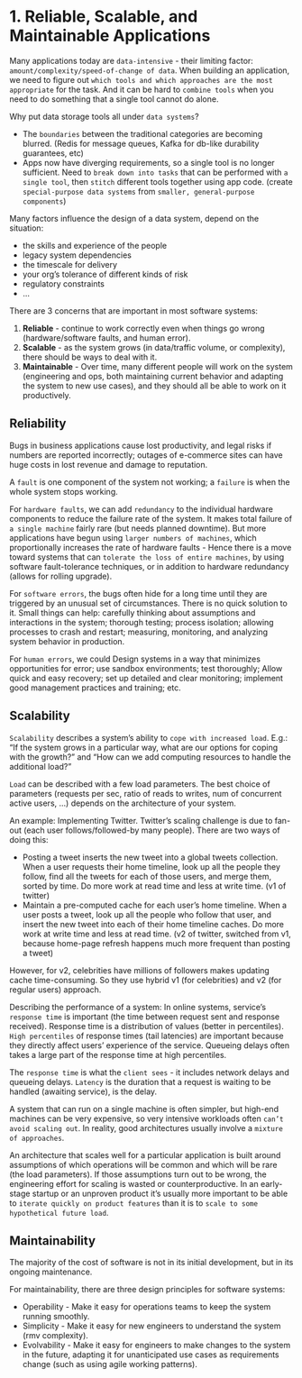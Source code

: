 # 1. Reliable, Scalable, and Maintainable Applications
Many applications today are `data-intensive` - their limiting factor: `amount/complexity/speed-of-change of data`. When building an application, we need to figure out `which tools and which approaches are the most appropriate` for the task. And it can be hard to `combine tools` when you need to do something that a single tool cannot do alone.

Why put data storage tools all under `data systems`?
- The `boundaries` between the traditional categories are becoming blurred. (Redis for message queues, Kafka for db-like durability guarantees, etc)
- Apps now have diverging requirements, so a single tool is no longer sufficient. Need to `break down into tasks` that can be performed with `a single tool`, then `stitch` different tools together using app code. (create `special-purpose data systems` from `smaller, general-purpose components`)

Many factors influence the design of a data system, depend on the situation:
- the skills and experience of the people
- legacy system dependencies
- the timescale for delivery
- your org’s tolerance of different kinds of risk
- regulatory constraints
- ...

There are 3 concerns that are important in most software systems: 
1. **Reliable** - continue to work correctly even when things go wrong (hardware/software faults, and human error).
2. **Scalable** - as the system grows (in data/traffic volume, or complexity), there should be ways to deal with it.
3. **Maintainable** - Over time, many different people will work on the system (engineering and ops, both maintaining current behavior and adapting the system to new use cases), and they should all be able to work on it productively.

## Reliability
Bugs in business applications cause lost productivity, and legal risks if numbers are reported incorrectly; outages of e-commerce sites can have huge costs in lost revenue and damage to reputation.

A `fault` is one component of the system not working; a `failure` is when the whole system stops working.

For `hardware faults`, we can add `redundancy` to the individual hardware components to reduce the failure rate of the system. It makes total failure of `a single machine` fairly rare (but needs planned downtime). But more applications have begun using `larger numbers of machines`, which proportionally increases the rate of hardware faults - Hence there is a move toward systems that can `tolerate the loss of entire machines`, by using software fault-tolerance techniques, or in addition to hardware redundancy (allows for rolling upgrade).

For `software errors`, the bugs often hide for a long time until they are triggered by an unusual set of circumstances. There is no quick solution to it. Small things can help: carefully thinking about assumptions and interactions in the system; thorough testing; process isolation; allowing processes to crash and restart; measuring, monitoring, and analyzing system behavior in production.

For `human errors`, we could Design systems in a way that minimizes opportunities for error; use sandbox environments; test thoroughly; Allow quick and easy recovery; set up detailed and clear monitoring; implement good management practices and training; etc. 

## Scalability
`Scalability` describes a system’s ability to `cope with increased load`. E.g.: “If the system grows in a particular way, what are our options for coping with the growth?” and “How can we add computing resources to handle the additional load?” 

`Load` can be described with a few load parameters. The best choice of parameters (requests per sec, ratio of reads to writes, num of concurrent active users, ...) depends on the architecture of your system. 

An example: Implementing Twitter. Twitter’s scaling challenge is due to fan-out (each user follows/followed-by many people). There are two ways of doing this:
- Posting a tweet inserts the new tweet into a global tweets collection. When a user requests their home timeline, look up all the people they follow, find all the tweets for each of those users, and merge them,  sorted by time. Do more work at read time and less at write time. (v1 of twitter)
- Maintain a pre-computed cache for each user’s home timeline. When a user posts a tweet, look up all the people who follow that user, and insert the new tweet into each of their home timeline caches. Do more work at write time and less at read time. (v2 of twitter, switched from v1, because home-page refresh happens much more frequent than posting a tweet)

However, for v2, celebrities have millions of followers makes updating cache time-consuming. So they use hybrid v1 (for celebrities) and v2 (for regular users) approach. 

Describing the performance of a system: In online systems, service’s `response time` is important (the time between request sent and response received). Response time is a distribution of values (better in percentiles). `High percentiles` of response times  (tail latencies) are important because they directly affect users’ experience of the service. Queueing delays often takes a large part of the response time at high percentiles.

The `response time` is what the `client sees` - it includes network delays and queueing delays. `Latency` is the duration that a request is waiting to be handled (awaiting service), is the delay. 

A system that can run on a single machine is often simpler, but high-end machines can be very expensive, so very intensive workloads often `can’t avoid scaling out`. In reality, good architectures usually involve a  `mixture of approaches`.

An architecture that scales well for a particular application is built around assumptions of which operations will be common and which will be rare (the load parameters). If those assumptions turn out to be wrong, the engineering effort for scaling is wasted or counterproductive. In an early-stage startup or an unproven product it’s usually more important to be able to `iterate quickly on product features` than it is to `scale to some hypothetical future load`.

## Maintainability
The majority of the cost of software is not in its initial development, but in its ongoing maintenance. 

For maintainability, there are three design principles for software systems:
- Operability - Make it easy for operations teams to keep the system running smoothly.
- Simplicity - Make it easy for new engineers to understand the system (rmv complexity).
- Evolvability - Make it easy for engineers to make changes to the system in the future, adapting it for unanticipated use cases as requirements change (such as using agile working patterns).
